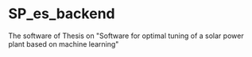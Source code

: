 # SP_es_backend
The software of Thesis on "Software for optimal tuning of a solar power plant based on machine learning"
